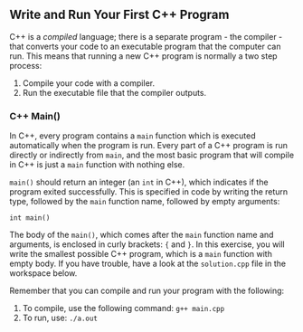 ## Write and Run Your First C++ Program

C++ is a *compiled* language; there is a separate program - the compiler - that converts your code to an executable program that the computer can run. This means that running a new C++ program is normally a two step process:

1. Compile your code with a compiler.
2. Run the executable file that the compiler outputs.

### C++ Main()

In C++, every program contains a `main` function which is executed automatically when the program is run. Every part of a C++ program is run directly or indirectly from `main`, and the most basic program that will compile in C++ is just a `main` function with nothing else.

`main()` should return an integer (an `int` in C++), which indicates if the program exited successfully. This is specified in code by writing the return type, followed by the `main` function name, followed by empty arguments:

```
int main()
```

The body of the `main()`, which comes after the `main` function name and arguments, is enclosed in curly brackets: `{` and `}`. In this exercise, you will write the smallest possible C++ program, which is a `main` function with empty body. If you have trouble, have a look at the `solution.cpp` file in the workspace below.

Remember that you can compile and run your program with the following:

1. To compile, use the following command: `g++ main.cpp`
2. To run, use: `./a.out`